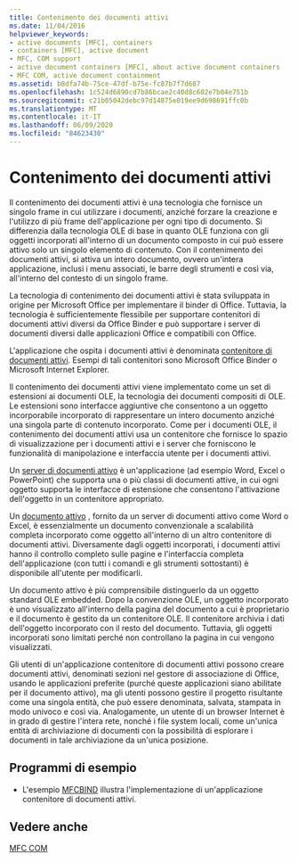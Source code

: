 ```yaml
---
title: Contenimento dei documenti attivi
ms.date: 11/04/2016
helpviewer_keywords:
- active documents [MFC], containers
- containers [MFC], active document
- MFC, COM support
- active document containers [MFC], about active document containers
- MFC COM, active document containment
ms.assetid: b8dfa74b-75ce-47df-b75e-fc87b7f7d687
ms.openlocfilehash: 1c524d6890cd7b86bcae2c40d8c602e7b04e751b
ms.sourcegitcommit: c21b05042debc97d14875e019ee9d698691ffc0b
ms.translationtype: MT
ms.contentlocale: it-IT
ms.lasthandoff: 06/09/2020
ms.locfileid: "84623430"
---
```

# <a name="active-document-containment"></a>Contenimento dei documenti attivi

Il contenimento dei documenti attivi è una tecnologia che fornisce un singolo frame in cui utilizzare i documenti, anziché forzare la creazione e l'utilizzo di più frame dell'applicazione per ogni tipo di documento. Si differenzia dalla tecnologia OLE di base in quanto OLE funziona con gli oggetti incorporati all'interno di un documento composto in cui può essere attivo solo un singolo elemento di contenuto. Con il contenimento dei documenti attivi, si attiva un intero documento, ovvero un'intera applicazione, inclusi i menu associati, le barre degli strumenti e così via, all'interno del contesto di un singolo frame.

La tecnologia di contenimento dei documenti attivi è stata sviluppata in origine per Microsoft Office per implementare il binder di Office. Tuttavia, la tecnologia è sufficientemente flessibile per supportare contenitori di documenti attivi diversi da Office Binder e può supportare i server di documenti diversi dalle applicazioni Office e compatibili con Office.

L'applicazione che ospita i documenti attivi è denominata [contenitore di documenti attivi](active-document-containers.md). Esempi di tali contenitori sono Microsoft Office Binder o Microsoft Internet Explorer.

Il contenimento dei documenti attivi viene implementato come un set di estensioni ai documenti OLE, la tecnologia dei documenti compositi di OLE. Le estensioni sono interfacce aggiuntive che consentono a un oggetto incorporabile incorporato di rappresentare un intero documento anziché una singola parte di contenuto incorporato. Come per i documenti OLE, il contenimento dei documenti attivi usa un contenitore che fornisce lo spazio di visualizzazione per i documenti attivi e i server che forniscono le funzionalità di manipolazione e interfaccia utente per i documenti attivi.

Un [server di documenti attivo](active-document-servers.md) è un'applicazione (ad esempio Word, Excel o PowerPoint) che supporta una o più classi di documenti attive, in cui ogni oggetto supporta le interfacce di estensione che consentono l'attivazione dell'oggetto in un contenitore appropriato.

Un [documento attivo](active-documents.md) , fornito da un server di documenti attivo come Word o Excel, è essenzialmente un documento convenzionale a scalabilità completa incorporato come oggetto all'interno di un altro contenitore di documenti attivi. Diversamente dagli oggetti incorporati, i documenti attivi hanno il controllo completo sulle pagine e l'interfaccia completa dell'applicazione (con tutti i comandi e gli strumenti sottostanti) è disponibile all'utente per modificarli.

Un documento attivo è più comprensibile distinguerlo da un oggetto standard OLE embedded. Dopo la convenzione OLE, un oggetto incorporato è uno visualizzato all'interno della pagina del documento a cui è proprietario e il documento è gestito da un contenitore OLE. Il contenitore archivia i dati dell'oggetto incorporato con il resto del documento. Tuttavia, gli oggetti incorporati sono limitati perché non controllano la pagina in cui vengono visualizzati.

Gli utenti di un'applicazione contenitore di documenti attivi possono creare documenti attivi, denominati sezioni nel gestore di associazione di Office, usando le applicazioni preferite (purché queste applicazioni siano abilitate per il documento attivo), ma gli utenti possono gestire il progetto risultante come una singola entità, che può essere denominata, salvata, stampata in modo univoco e così via. Analogamente, un utente di un browser Internet è in grado di gestire l'intera rete, nonché i file system locali, come un'unica entità di archiviazione di documenti con la possibilità di esplorare i documenti in tale archiviazione da un'unica posizione.

## <a name="sample-programs"></a>Programmi di esempio

- L'esempio [MFCBIND](../overview/visual-cpp-samples.md) illustra l'implementazione di un'applicazione contenitore di documenti attivi.

## <a name="see-also"></a>Vedere anche

[MFC COM](mfc-com.md)
